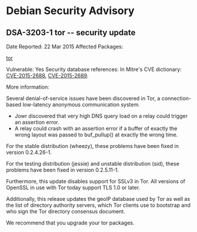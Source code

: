 
Debian Security Advisory
========================


DSA-3203-1 tor -- security update
---------------------------------



Date Reported:
22 Mar 2015
Affected Packages:

[tor](https://packages.debian.org/src:tor)

Vulnerable:
Yes
Security database references:
In Mitre's CVE dictionary: [CVE-2015-2688](https://security-tracker.debian.org/tracker/CVE-2015-2688), [CVE-2015-2689](https://security-tracker.debian.org/tracker/CVE-2015-2689).  

More information:

Several denial-of-service issues have been discovered in Tor, a
connection-based low-latency anonymous communication system.


* Jowr discovered that very high DNS query load on a relay could
 trigger an assertion error.
* A relay could crash with an assertion error if a buffer of exactly
 the wrong layout was passed to buf\_pullup() at exactly the wrong
 time.


For the stable distribution (wheezy), these problems have been fixed
in version 0.2.4.26-1.


For the testing distribution (jessie) and unstable distribution (sid),
these problems have been fixed in version 0.2.5.11-1.


Furthermore, this update disables support for SSLv3 in Tor. All
versions of OpenSSL in use with Tor today support TLS 1.0 or later.


Additionally, this release updates the geoIP database used by Tor as
well as the list of directory authority servers, which Tor clients use
to bootstrap and who sign the Tor directory consensus document.


We recommend that you upgrade your tor packages.





